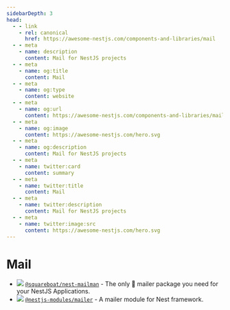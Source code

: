 ```yaml
---
sidebarDepth: 3
head:
  - - link
    - rel: canonical
      href: https://awesome-nestjs.com/components-and-libraries/mail
  - - meta
    - name: description
      content: Mail for NestJS projects
  - - meta
    - name: og:title
      content: Mail
  - - meta
    - name: og:type
      content: website
  - - meta
    - name: og:url
      content: https://awesome-nestjs.com/components-and-libraries/mail.html
  - - meta
    - name: og:image
      content: https://awesome-nestjs.com/hero.svg
  - - meta
    - name: og:description
      content: Mail for NestJS projects
  - - meta
    - name: twitter:card
      content: summary
  - - meta
    - name: twitter:title
      content: Mail
  - - meta
    - name: twitter:description
      content: Mail for NestJS projects
  - - meta
    - name: twitter:image:src
      content: https://awesome-nestjs.com/hero.svg
---
```


# Mail

- ![](https://img.shields.io/github/stars/squareboat/nest-mailman.svg?style=flat-square) [`@squareboat/nest-mailman`](https://github.com/squareboat/nest-mailman) - The only 📮 mailer package you need for your NestJS Applications.
- ![](https://img.shields.io/github/stars/partyka95/nest-mailer.svg?style=flat-square) [`@nestjs-modules/mailer`](https://github.com/partyka95/nest-mailer) - A mailer module for Nest framework.
